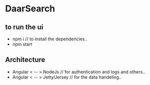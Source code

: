 # DaarSearch









## to run the ui 
* npm i         // to install the dependencies..
* npm start

## Architecture

* Angular < -- > NodeJs  // for authentication and logs and others..
* Angular < -- > Jetty/Jersey // for the data handeling..